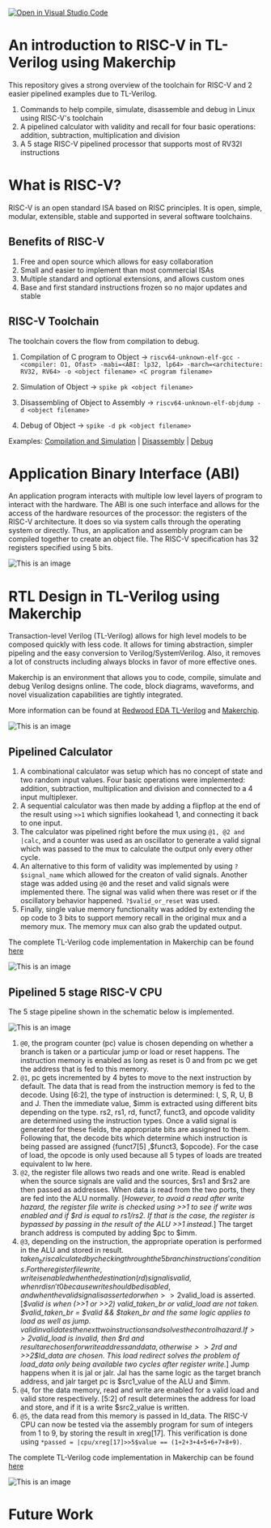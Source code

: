 [![Open in Visual Studio Code](https://classroom.github.com/assets/open-in-vscode-f059dc9a6f8d3a56e377f745f24479a46679e63a5d9fe6f495e02850cd0d8118.svg)](https://classroom.github.com/online_ide?assignment_repo_id=5468091&assignment_repo_type=AssignmentRepo)

# An introduction to RISC-V in TL-Verilog using Makerchip

This repository gives a strong overview of the toolchain for RISC-V and 2 easier pipelined examples due to TL-Verilog.

1. Commands to help compile, simulate, disassemble and debug in Linux using RISC-V's toolchain
2. A pipelined calculator with validity and recall for four basic operations: addition, subtraction, multiplication and division
3. A 5 stage RISC-V pipelined processor that supports most of RV32I instructions

# What is RISC-V?
RISC-V is an open standard ISA based on RISC principles. It is open, simple, modular, extensible, stable and supported in several software toolchains.

## Benefits of RISC-V
1. Free and open source which allows for easy collaboration
2. Small and easier to implement than most commercial ISAs
5. Multiple standard and optional extensions, and allows custom ones
4. Base and first standard instructions frozen so no major updates and stable

## RISC-V Toolchain 
The toolchain covers the flow from compilation to debug.

1. Compilation of C program to Object ->
`riscv64-unknown-elf-gcc -<compiler: O1, Ofast> -mabi=<ABI: lp32, lp64> -march=<architecture: RV32, RV64> -o <object filename> <C program filename>`

2. Simulation of Object ->
`spike pk <object filename>`

3. Disassembling of Object to Assembly ->
`riscv64-unknown-elf-objdump -d <object filename>`

4. Debug of Object ->
`spike -d pk <object filename>`



Examples: [Compilation and Simulation](https://github.com/RISCV-MYTH-WORKSHOP/riscv_myth_workshop_aug21-varghese-rahul-1/blob/master/Day2/compile_simulate.PNG) |
[Disassembly](https://github.com/RISCV-MYTH-WORKSHOP/riscv_myth_workshop_aug21-varghese-rahul-1/blob/master/Day2/disassemble.PNG) |
[Debug](https://github.com/RISCV-MYTH-WORKSHOP/riscv_myth_workshop_aug21-varghese-rahul-1/blob/master/Day2/debug.png)

# Application Binary Interface (ABI)

An application program interacts with multiple low level layers of program to interact with the hardware. The ABI is one such interface and allows for the access of the hardware resources of the processor: the registers of the RISC-V architecture. It does so via system calls through the operating system or directly. Thus, an application and assembly program can be compiled together to create an object file. The RISC-V specification has 32 registers specified using 5 bits.

![This is an image](https://github.com/RISCV-MYTH-WORKSHOP/riscv_myth_workshop_aug21-varghese-rahul-1/blob/master/Day2/ABI.PNG)

# RTL Design in TL-Verilog using Makerchip

Transaction-level Verilog (TL-Verilog) allows for high level models to be composed quickly with less code. It allows for timing abstraction, simpler pipeling and the easy conversion to Verilog/SystemVerilog. Also, it removes a lot of constructs including always blocks in favor of more effective ones. 

Makerchip is an environment that allows you to code, compile, simulate and debug Verilog designs online. The code, block diagrams, waveforms, and novel visualization capabilities are tightly integrated.

More information can be found at [Redwood EDA TL-Verilog](https://www.redwoodeda.com/tl-verilog) and [Makerchip](https://www.makerchip.com/).

![This is an image](https://github.com/RISCV-MYTH-WORKSHOP/riscv_myth_workshop_aug21-varghese-rahul-1/blob/master/Day2/makerchip.PNG)

## Pipelined Calculator 

1. A combinational calculator was setup which has no concept of state and two random input values. Four basic operations were implemented: addition, subtraction, multiplication and division and connected to a 4 input multiplexer.
2. A sequential calculator was then made by adding a flipflop at the end of the result using `>>1` which signifies lookahead 1, and connecting it back to one input. 
3. The calculator was pipelined right before the mux using `@1, @2 and |calc`, and a counter was used as an oscillator to generate a valid signal which was passed to the mux to calculate the output only every other cycle. 
4. An alternative to this form of validity was implemented by using `?$signal_name` which allowed for the creaton of valid signals. Another stage was added using `@0` and the reset and valid signals were implemented there. The signal was valid when there was reset or if the oscillatory behavior happened. `?$valid_or_reset` was used. 
5. Finally, single value memory functionality was added by extending the op code to 3 bits to support memory recall in the original mux and a memory mux. The memory mux can also grab the updated output.

The complete TL-Verilog code implementation in Makerchip can be found [here](https://myth3.makerchip.com/sandbox/0XDfnhQOQ/0BghPjx#)

![This is an image](https://github.com/RISCV-MYTH-WORKSHOP/riscv_myth_workshop_aug21-varghese-rahul-1/blob/master/Day2/calculator.PNG)

## Pipelined 5 stage RISC-V CPU

The 5 stage pipeline shown in the schematic below is implemented.

![This is an image](https://github.com/RISCV-MYTH-WORKSHOP/riscv_myth_workshop_aug21-varghese-rahul-1/blob/master/Day2/Final_Implementation.PNG)

1. `@0`, the program counter (pc) value is chosen depending on whether a branch is taken or a particular jump or load or reset happens. The instruction memory is enabled as long as reset is 0 and from pc we get the address that is fed to this memory.
2. `@1`, pc gets incremented by 4 bytes to move to the next instruction by default. The data that is read from the instruction memory is fed to the decode. Using [6:2], the type of instruction is determined: I, S, R, U, B and J. Then the immediate value, $imm is extracted using different bits depending on the type. rs2, rs1, rd, funct7, funct3, and opcode validity are determined using the instruction types. Once a valid signal is generated for these fields, the appropriate bits are assigned to them. Following that, the decode bits which determine which instruction is being passed are assigned {funct7[5] ,$funct3, $opcode}. For the case of load, the opcode is only used because all 5 types of loads are treated equivalent to lw here.
3. `@2`, the register file allows two reads and one write. Read is enabled when the source signals are valid and the sources, $rs1 and $rs2 are then passed as addresses. When data is read from the two ports, they are fed into the ALU normally. [*However, to avoid a read after write hazard, the register file write is checked using >>1 to see if write was enabled and if $rd is equal to $rs1/$rs2. If that is the case, the register is bypassed by passing in the result of the ALU >>1 instead.*] The target branch address is computed by adding $pc to $imm.
4. `@3`, depending on the instruction, the appropriate operation is performed in the ALU and stored in result. $taken_br is calculated by checking through the 5 branch instructions' conditions. For the register file write, write is enabled when the destination (rd) signal is valid, when rd isn't 0 because write should be disabled, and when the valid signal is asserted or when >>2$valid_load is asserted. [*$valid is when (>>1 or >>2) valid_taken_br or valid_load are not taken. $valid_taken_br = $valid && $taken_br and the same logic applies to load as well as jump. $valid invalidates the next two instructions and solves the control hazard. If >>2$valid_load is invalid, then $rd and $result are chosen for write address and data, otherwise >>2$rd and >>2$ld_data are chosen. This load redirect solves the problem of load_data only being available two cycles after register write.*] Jump happens when it is jal or jalr. Jal has the same logic as the target branch address, and jalr target pc is $src1_value of the ALU and $imm.
5. `@4`, for the data memory, read and write are enabled for a valid load and valid store respectively. [5:2] of result determines the address for load and store, and if it is a write $src2_value is written. 
6. `@5`, the data read from this memory is passed in ld_data. The RISC-V CPU can now be tested via the assembly program for sum of integers from 1 to 9, by storing the result in xreg[17]. This verification is done using `*passed = |cpu/xreg[17]>>5$value == (1+2+3+4+5+6+7+8+9)`.

The complete TL-Verilog code implementation in Makerchip can be found [here](https://myth3.makerchip.com/sandbox/0XDfnhQOQ/0Q1hBOy)

![This is an image](https://github.com/RISCV-MYTH-WORKSHOP/riscv_myth_workshop_aug21-varghese-rahul-1/blob/master/Day2/riscv.PNG)

# Future Work

















